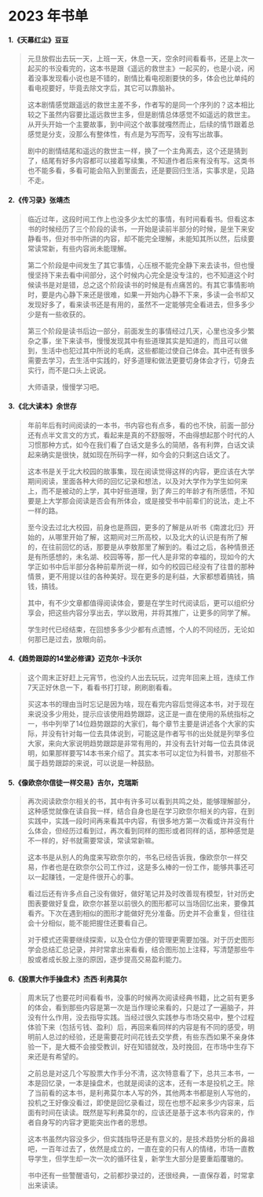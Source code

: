 # 2023 年书单


#### 1.《天幕红尘》豆豆
> 元旦放假出去玩一天，上班一天，休息一天，空余时间看看书，还是上次一起买的书没看完的，这本书是跟《遥远的救世主》一起买的，也是小说，闲着没事发现看小说也是不错的，剧情比看电视剧要快的多，体会也比单纯的看电视要好，毕竟去除文字后，其它可以靠脑补。
> 
> 这本剧情感觉跟遥远的救世主差不多，作者写的是同一个序列的？这本相比较之下虽然内容要比遥远救世主多，但是剧情总体感觉不如遥远的救世主。从开头开始一个主要故事，到中间这个故事就嘎然而止，后续的情节跟着总感觉是分支，没那么有整体性，有点是为写而写，没有写出故事。
> 
> 剧中的剧情结尾和遥远的救世主一样，换了一个主角离去，这个还是猜到了，结尾有好多内容都可以接着写续集，不知道作者后来有没有写。这类书也不能多看，多看可能会陷入到里面去，还是要回归生活，实事求是，见路不走。


#### 2.《传习录》张靖杰
> 临近过年，这段时间工作上也没多少太忙的事情，有时间看看书。但看这本书的时候经历了三个阶段的读书，一开始是读前半部分的时候，是坐下来安静看书，但对书中所讲的内容，却不能完全理解，未能知其所以然，后续要常读常新，有些内容尚未能理解。
>
> 第二个阶段是中间发生了其它事情，心压根不能完全静下来去读书，但也慢慢坚持下来去看中间部分，这个时候内心完全是没专注的，也不知道这个时候读书是对是错，总之这个阶段读书的时候是有点痛苦的。有其它事情影响时，要是内心静下来还是很难，如果一开始内心静不下来，多读一会书却又发现好多了，看来读书还是有用的，虽然不一定能够完全看进去，但多多少少是有一些收获的。
>
> 第三个阶段是读书后边一部分，前面发生的事情经过几天，心里也没多少繁杂之事，坐下来读书，慢慢发现其中有些道理其实是知道的，而且可以做到，生活中也犯过其中所说的毛病，这些都能过使自己体会。其中还有很多需要去学习，去生活中实践的，好多道理和做法更要切身体会才行，切身去实行，而不是口头上说说。
> 
> 大师语录，慢慢学习吧。

#### 3.《北大读本》余世存
> 年前年后有时间阅读的一本书，书内容也有点多，看的也不快，前面一部分还有点半文言文的方式，看起来是真的不舒服呀，不由得想起那个时代的人习惯那种方式，如今在我们看了白话文是多么的简陋，各有利弊，白话文读起来确实是很快，就如现在所码字一样，如今会的只剩这白话文了。
>
> 这本书是关于北大校园的故事集，现在阅读觉得这样的内容，更应该在大学期间阅读，里面各种大师的回忆记录和想法，以及对大学作为学生如何来上，而不是被动的上学，其中好些道理，到了奔三的年龄才有所感悟，不知要是上大学那会阅读是否会有所体会，或是接受书中前辈们的说法，走上不一样的路。
>
> 至今没去过北大校园，前身也是燕园，更多的了解是从听书《南渡北归》开始的，从哪里开始了解，这期间对三所高校，以及北大的认识是有所了解的，在往前回忆的话，那要是从李敖那里了解到的。看过之后，各种情景还是有所感想的，未名湖、校园等等，那一代人是非常的幸福的，现如今的大学正如书中后半部分各种前辈所说一样，如今的校园已经没有了往昔的那种情景，更不用提以往的各种美好。现在更多的是利益，大家都想着搞钱，搞钱，搞钱。
> 
> 其中，有不少文章都值得阅读体会，要是在学生时代阅读后，更可以组织分享会，把这些内容分享出去，学以致用，并将其推广，让更多的同学了解。
> 
> 学生时代已经结束，在回想多多少少都有点遗憾，个人的不同经历，无论如何那已是过去，放眼向前。


#### 4.《趋势跟踪的14堂必修课》迈克尔·卡沃尔
> 这个周末正好赶上元宵节，也没约人出去玩玩，过完年回来上班，连续工作7天正好休息一下，看看书打打球，刷刷剧看看。
>
> 买这本书的理由当时忘记是因为啥，现在看完内容后觉得这本书，对于现在来说没多少用处，提示应该使用趋势跟踪，这正是一直在使用的系统指标之一，书中列举了14位趋势跟踪的大家们，每个章节主要是讲述各个大家的实际，并没有针对每一位去具体说到，可能这是作者写书的出处就是列举多位大家，来向大家说明趋势跟踪是非常有用的，并没有去针对每一位去具体说明，如果那样要写14本书来介绍了。其实本书可以定位为科普书，对那些不属于趋势跟踪的来说，可以说是一种鼓励。

#### 5.《像欧奈尔信徒一样交易》吉尔，克瑞斯
> 再次阅读欧奈尔相关的书，其中有许多可以看到共鸣之处，能够理解部分，这种感觉就像在读自我一样，结合自身也是在学习欧奈尔相关的内容，在到实践中，实践一段时间再来看其中内容，有很多地方第一次看或许并没有什么体会，但经历过看到过，再次看到同样的图形或者同样的话，那种感觉是不一样的，好书就需要常读，常读常新嘛。
>
> 这本书是从别人的角度来写欧奈尔的，书名已经告诉我，像欧奈尔一样交易，作者也是在欧奈尔公司工作过，这是多么棒的一份工作，能够共事还可以一起赚钱，一定是件很开心的事。
>
> 看过后还有许多点自己没有做好，做好笔记并及时改善现有模型，针对历史图表要做好复盘，欧奈尔甚至以前很久的图形都可以当场回忆出来，要像其看齐。下次在遇到相似的图形才能做好充分准备。历史并不会重复，但往往会十分相似，能不能把握住还要看自己。
>
> 对于模式还需要继续探索，以及仓位方便的管理更需要加强。对于历史图形学会总结汇总记录，并时常拿出来看看，结合图形加上注释，写清楚那些牛股或者成长股上涨的原因，逐步提高交易盈利能力。

#### 6.《股票大作手操盘术》杰西·利弗莫尔
> 周末玩了也要花时间看看书，没事的时候再次阅读经典书籍，比之前有更多的体会，看到那些内容是第一次是当作理论来看的，只是过了一遍脑子，并没有什么作用，没去指导实践。当经过很久实践参与市场交易中，整个过程体验下来（包括亏钱、盈利）后，再回来看同样的内容是有不同的感受，明明前人总过的经验，还是需要花时间花钱去交学费，有些东西如果不亲身体验一下，是大概不会接受教训，好在知错就改，及时挽回，在市场中生存下来还是有希望的。
>
> 之前总是对这几个写股票大作手分不清，这次特意看了下，总共三本书，一本是回忆录，一本是操盘术，也就是阅读的这本，还有一本是投机之王。除了当前看的这本书，是利弗莫尔本人写的外，其他两本书都是别人写他的，投机之王好像没看过，即使是回忆录看过，现在也想不起来多少内容来，后面有时间在读读。既然是写利弗莫尔的，应该还是基于这本书内容来的，作者自身写的内容才更能突出作者的思想。
>
> 这本书虽然内容没多少，但实践指导还是有意义的，是技术趋势分析的鼻祖吧，一百年过去了，依然是成立的，一直在变的只有人的情绪，市场一直教导学生，但学生却一次一次的循环往复，新学生大部分是要重蹈覆辙的。
> 
> 书中还有一些警醒语句，之前都抄录过的，还很经典，一直保存着，时常拿出来读读。